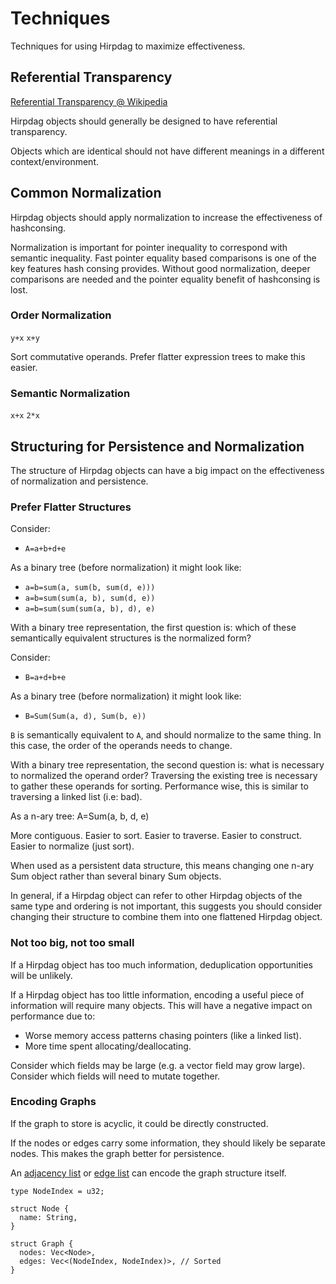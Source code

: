 # Techniques

Techniques for using Hirpdag to maximize effectiveness.

## Referential Transparency

[Referential Transparency @ Wikipedia](https://en.m.wikipedia.org/wiki/Referential_transparency)

Hirpdag objects should generally be designed to have referential transparency.

Objects which are identical should not have different meanings in a different context/environment.

## Common Normalization

Hirpdag objects should apply normalization to increase the effectiveness of hashconsing.

Normalization is important for pointer inequality to correspond with semantic inequality.
Fast pointer equality based comparisons is one of the key features hash consing provides.
Without good normalization, deeper comparisons are needed and the pointer equality benefit of hashconsing is lost.

### Order Normalization

`y+x`
`x+y`

Sort commutative operands. Prefer flatter expression trees to make this easier.

### Semantic Normalization

`x+x`
`2*x`

## Structuring for Persistence and Normalization

The structure of Hirpdag objects can have a big impact on the effectiveness of normalization and persistence.

### Prefer Flatter Structures

Consider:
* `A=a+b+d+e`

As a binary tree (before normalization) it might look like:
* `a=b=sum(a, sum(b, sum(d, e)))`
* `a=b=sum(sum(a, b), sum(d, e))`
* `a=b=sum(sum(sum(a, b), d), e)`

With a binary tree representation, the first question is: which of these semantically equivalent structures is the normalized form?

Consider:
* `B=a+d+b+e`

As a binary tree (before normalization) it might look like:
* `B=Sum(Sum(a, d), Sum(b, e))`

`B` is semantically equivalent to `A`, and should normalize to the same thing.
In this case, the order of the operands needs to change.

With a binary tree representation, the second question is: what is necessary to normalized the operand order?
Traversing the existing tree is necessary to gather these operands for sorting.
Performance wise, this is similar to traversing a linked list (i.e: bad).

As a n-ary tree:
  A=Sum(a, b, d, e)

More contiguous. Easier to sort. Easier to traverse. Easier to construct. Easier to normalize (just sort).

When used as a persistent data structure, this means changing one n-ary Sum object rather than several binary Sum objects.

In general, if a Hirpdag object can refer to other Hirpdag objects of the same type and ordering is not important,
this suggests you should consider changing their structure to combine them into one flattened Hirpdag object.

### Not too big, not too small

If a Hirpdag object has too much information, deduplication opportunities will be unlikely.

If a Hirpdag object has too little information, encoding a useful piece of information will require many objects.
This will have a negative impact on performance due to:
* Worse memory access patterns chasing pointers (like a linked list).
* More time spent allocating/deallocating.

Consider which fields may be large (e.g. a vector field may grow large).
Consider which fields will need to mutate together.

### Encoding Graphs

If the graph to store is acyclic, it could be directly constructed.

If the nodes or edges carry some information, they should likely be separate nodes.
This makes the graph better for persistence.

An [adjacency list](https://en.m.wikipedia.org/wiki/Adjacency_list) or [edge list](https://en.m.wikipedia.org/wiki/Edge_list) can encode the graph structure itself.

```
type NodeIndex = u32;

struct Node {
  name: String,
}

struct Graph {
  nodes: Vec<Node>,
  edges: Vec<(NodeIndex, NodeIndex)>, // Sorted
}
```


